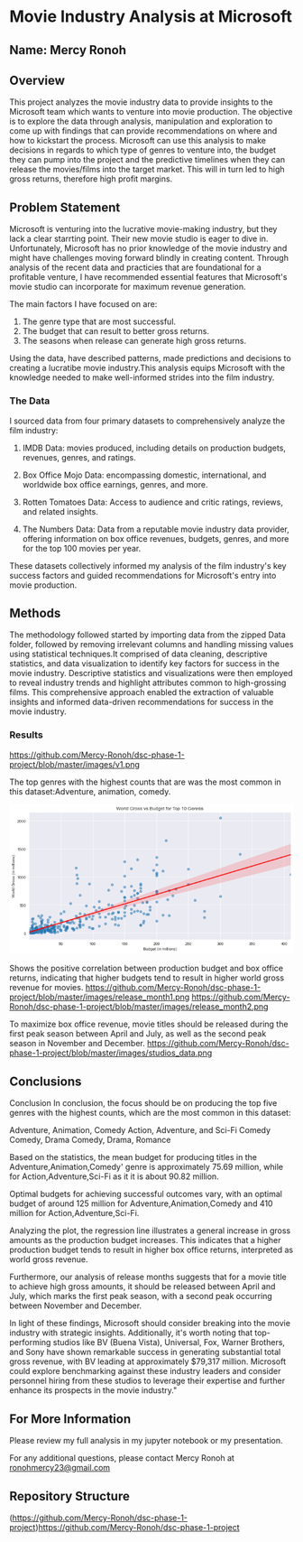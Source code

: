
# Movie Industry Analysis at Microsoft 

## Name: Mercy Ronoh

## Overview

This project analyzes the movie industry data to provide insights to the Microsoft team which wants to venture into movie production. The objective is to explore the data through analysis, manipulation and exploration to come up with findings that can provide recommendations on where and how to kickstart the process. Microsoft can use this analysis to make decisions in regards to which type of genres to venture into, the budget they can pump into the project and the predictive timelines when they can release the movies/films into the target market. This will in turn led to high gross returns, therefore high profit margins.

## Problem Statement
Microsoft is venturing into the lucrative movie-making industry, but they lack a clear starrting point. Their new movie studio is eager to dive in. Unfortunately, Microsoft has no prior knowledge of the movie industry and might have challenges moving forward blindly in creating content.
Through analysis of the recent data and practicies that are foundational for a profitable venture, I have recommended essential features that Microsoft's movie studio can incorporate for maximum revenue generation.

The main factors  I have focused on are:

1. The genre type that are most successful.
2. The budget that can result to better gross returns.
3. The seasons when release can generate high gross returns.

Using the data, have described patterns, made predictions and decisions to creating a lucratibe movie industry.This analysis equips Microsoft with the knowledge needed to make well-informed strides into the film industry. 

### The Data
I sourced data from four primary datasets to comprehensively analyze the film industry:

1. IMDB Data: movies produced, including details on production budgets, revenues, genres, and ratings.

2. Box Office Mojo Data: encompassing domestic, international, and worldwide box office earnings, genres, and more.

3. Rotten Tomatoes Data: Access to audience and critic ratings, reviews, and related insights.

4. The Numbers Data: Data from a reputable movie industry data provider, offering information on box office revenues, budgets, genres, and more for the top 100 movies per year.

These datasets collectively informed my analysis of the film industry's key success factors and guided recommendations for Microsoft's entry into movie production.


## Methods

The methodology followed started by importing data from the zipped Data folder, followed by removing irrelevant columns and handling missing values using statistical techniques.It comprised of data cleaning, descriptive statistics, and data visualization to identify key factors for success in the movie industry. Descriptive statistics and visualizations were then employed to reveal industry trends and highlight attributes common to high-grossing films. This comprehensive approach enabled the extraction of valuable insights and informed data-driven recommendations for success in the movie industry.
### Results
https://github.com/Mercy-Ronoh/dsc-phase-1-project/blob/master/images/v1.png
 
The top genres with the highest counts that are was the most common in this dataset:Adventure, animation, comedy.

![Budget vs. Box Office Returns](https://github.com/Mercy-Ronoh/dsc-phase-1-project/blob/master/images/budget.png)
 
Shows the positive correlation between production budget and box office returns, indicating that higher budgets tend to result in higher world gross revenue for movies.
https://github.com/Mercy-Ronoh/dsc-phase-1-project/blob/master/images/release_month1.png
https://github.com/Mercy-Ronoh/dsc-phase-1-project/blob/master/images/release_month2.png

To maximize box office revenue, movie titles should be released during the first peak season between April and July, as well as the second peak season in November and December.
https://github.com/Mercy-Ronoh/dsc-phase-1-project/blob/master/images/studios_data.png
 
## Conclusions

Conclusion
In conclusion, the focus should be on producing the top five genres with the highest counts, which are the most common in this dataset:

Adventure, Animation, Comedy Action, Adventure, and Sci-Fi Comedy Comedy, Drama Comedy, Drama, Romance

Based on the statistics, the mean budget for producing titles in the Adventure,Animation,Comedy' genre is approximately 75.69 million, while for Action,Adventure,Sci-Fi as it it is about 90.82 million.

Optimal budgets for achieving successful outcomes vary, with an optimal budget of around 125 million for Adventure,Animation,Comedy and 410 million for Action,Adventure,Sci-Fi.

Analyzing the plot, the regression line illustrates a general increase in gross amounts as the production budget increases. This indicates that a higher production budget tends to result in higher box office returns, interpreted as world gross revenue.

Furthermore, our analysis of release months suggests that for a movie title to achieve high gross amounts, it should be released between April and July, which marks the first peak season, with a second peak occurring between November and December.

In light of these findings, Microsoft should consider breaking into the movie industry with strategic insights. Additionally, it's worth noting that top-performing studios like BV (Buena Vista), Universal, Fox, Warner Brothers, and Sony have shown remarkable success in generating substantial total gross revenue, with BV leading at approximately $79,317 million. Microsoft could explore benchmarking against these industry leaders and consider personnel hiring from these studios to leverage their expertise and further enhance its prospects in the movie industry."

## For More Information
Please review my full analysis in my jupyter notebook or my presentation.

For any additional questions, please contact Mercy Ronoh at ronohmercy23@gmail.com

## Repository Structure
(https://github.com/Mercy-Ronoh/dsc-phase-1-project)https://github.com/Mercy-Ronoh/dsc-phase-1-project
